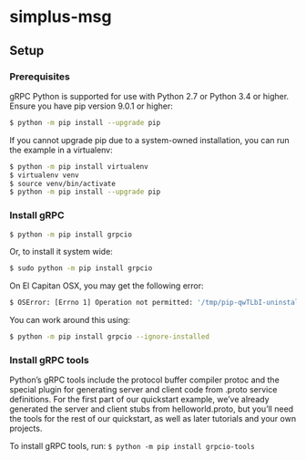 # simplus-msg


## Setup

### Prerequisites

gRPC Python is supported for use with Python 2.7 or Python 3.4 or higher.
Ensure you have pip version 9.0.1 or higher:
```bash
$ python -m pip install --upgrade pip
```

If you cannot upgrade pip due to a system-owned installation, you can run the example in a virtualenv:

```bash
$ python -m pip install virtualenv
$ virtualenv venv
$ source venv/bin/activate
$ python -m pip install --upgrade pip
```
### Install gRPC
```bash
$ python -m pip install grpcio
```
Or, to install it system wide:
```bash
$ sudo python -m pip install grpcio
```
On El Capitan OSX, you may get the following error:
```bash
$ OSError: [Errno 1] Operation not permitted: '/tmp/pip-qwTLbI-uninstall/System/Library/Frameworks/Python.framework/Versions/2.7/Extras/lib/python/six-1.4.1-py2.7.egg-info'
```
You can work around this using:
```bash
$ python -m pip install grpcio --ignore-installed
```
### Install gRPC tools

Python’s gRPC tools include the protocol buffer compiler protoc and the special plugin for generating server and client code from .proto service definitions. For the first part of our quickstart example, we’ve already generated the server and client stubs from helloworld.proto, but you’ll need the tools for the rest of our quickstart, as well as later tutorials and your own projects.

To install gRPC tools, run:
`
$ python -m pip install grpcio-tools
`
